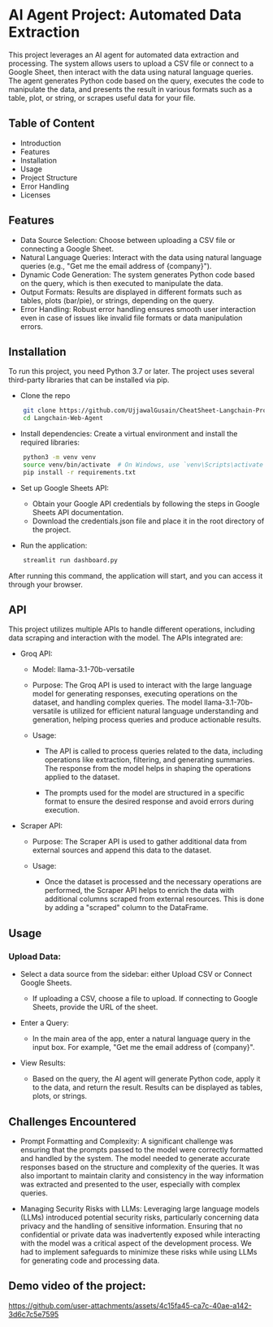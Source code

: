 
# AI Agent Project: Automated Data Extraction

This project leverages an AI agent for automated data extraction and processing. The system allows users to upload a CSV file or connect to a Google Sheet, then interact with the data using natural language queries. The agent generates Python code based on the query, executes the code to manipulate the data, and presents the result in various formats such as a table, plot, or string, or scrapes useful data for your file.




## Table of Content

- Introduction
- Features
- Installation
- Usage
- Project Structure
- Error Handling
- Licenses



## Features

- Data Source Selection: Choose between uploading a CSV file or connecting a Google Sheet.
- Natural Language Queries: Interact with the data using natural language queries (e.g., "Get me the email address of {company}").
- Dynamic Code Generation: The system generates Python code based on the query, which is then executed to manipulate the data.
- Output Formats: Results are displayed in different formats such as tables, plots (bar/pie), or strings, depending on the query.
- Error Handling: Robust error handling ensures smooth user interaction even in case of issues like invalid file formats or data manipulation errors.


## Installation

To run this project, you need Python 3.7 or later. The project uses several third-party libraries that can be installed via pip.

- Clone the repo
```bash
    git clone https://github.com/UjjawalGusain/CheatSheet-Langchain-Project.git
    cd Langchain-Web-Agent
```

- Install dependencies: Create a virtual environment and install the required libraries:
```bash
    python3 -m venv venv
    source venv/bin/activate  # On Windows, use `venv\Scripts\activate`
    pip install -r requirements.txt
```

- Set up Google Sheets API:
    - Obtain your Google API credentials by following the steps in Google Sheets API documentation.
    - Download the credentials.json file and place it in the root directory of the project.

- Run the application:
```bash
    streamlit run dashboard.py
```

After running this command, the application will start, and you can access it through your browser.

## API
This project utilizes multiple APIs to handle different operations, including data scraping and interaction with the model. The APIs integrated are:

- Groq API:

    - Model: llama-3.1-70b-versatile

    - Purpose: The Groq API is used to interact with the large language model for generating responses, executing operations on the dataset, and handling complex queries. The model llama-3.1-70b-versatile is utilized for efficient natural language understanding and generation, helping process queries and produce actionable results.

    - Usage: 
        - The API is called to process queries related to the data, including operations like extraction, filtering, and generating summaries. The response from the model helps in shaping the operations applied to the dataset.

        - The prompts used for the model are structured in a specific format to ensure the desired response and avoid errors during execution.

- Scraper API:

    - Purpose: The Scraper API is used to gather additional data from external sources and append this data to the dataset.

    - Usage:
        - Once the dataset is processed and the necessary operations are performed, the Scraper API helps to enrich the data with additional columns scraped from external resources. This is done by adding a "scraped" column to the DataFrame.

## Usage

### Upload Data:

- Select a data source from the sidebar: either Upload CSV or Connect Google Sheets.
    - If uploading a CSV, choose a file to upload. If connecting to Google Sheets, provide the URL of the sheet.

- Enter a Query:
    - In the main area of the app, enter a natural language query in the input box. For example, "Get me the email address of {company}".

- View Results:
    - Based on the query, the AI agent will generate Python code, apply it to the data, and return the result. Results can be displayed as tables, plots, or strings.
      
## Challenges Encountered
- Prompt Formatting and Complexity: A significant challenge was ensuring that the prompts passed to the model were correctly formatted and handled by the system. The model needed to generate accurate responses based on the structure and complexity of the queries. It was also important to maintain clarity and consistency in the way information was extracted and presented to the user, especially with complex queries.

- Managing Security Risks with LLMs: Leveraging large language models (LLMs) introduced potential security risks, particularly concerning data privacy and the handling of sensitive information. Ensuring that no confidential or private data was inadvertently exposed while interacting with the model was a critical aspect of the development process. We had to implement safeguards to minimize these risks while using LLMs for generating code and processing data.

## Demo video of the project:



https://github.com/user-attachments/assets/4c15fa45-ca7c-40ae-a142-3d6c7c5e7595

